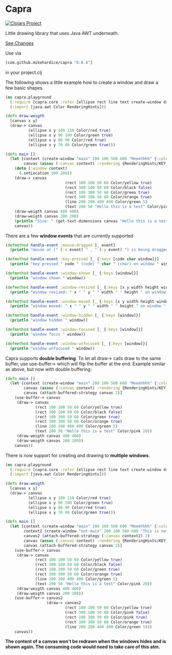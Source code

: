 # Capra

[![Clojars Project](https://img.shields.io/clojars/v/com.github.mikehardice/capra.svg)](https://clojars.org/com.github.mikehardice/capra)

Little drawing library that uses Java AWT underneath.


[See Changes](CHANGELOG.md)

Use via 
```Clojure
[com.github.mikehardice/capra "0.0.4"]
```
in your project.clj

The following shows a little example how to create a window and draw a few basic shapes.
```Clojure
(ns capra.playground
  (:require [capra.core :refer [ellipse rect line text create-window draw-> get-text-dimensions handle-event]])
  (:import [java.awt Color RenderingHints]))

(defn draw-weigth
  [canvas x y]
  (draw-> canvas
          (ellipse x y 100 110 Color/red true)
          (ellipse x y 90 100 Color/green true)
          (ellipse x y 80 90 Color/red true)
          (ellipse x y 70 80 Color/green true)))

(defn main []
  (let [context (create-window "main" 200 100 500 600 "Meeehhhh" {:color Color/black :resizable? true :icon-path "resources/icon-test.bla" :on-close exit})
        canvas (assoc (:canvas context) :rendering {RenderingHints/KEY_ANTIALIASING RenderingHints/VALUE_ANTIALIAS_ON})]
    (doto (:window context)
      (.setLocation 300 200))
    (draw-> canvas
                          (rect 100 100 50 60 Color/yellow true)
                          (rect 300 100 50 60 Color/black false)
                          (rect 100 300 50 60 Color/green true)
                          (rect 300 300 50 60 Color/orange true)
                          (line 200 200 400 400 Color/green 5)
                          (text 200 50 "Hello this is a test" Color/pink 20))
    (draw-weigth canvas 400 400)
    (draw-weigth canvas 200 200)
    (println "Size: " (get-text-dimensions canvas "Hello this is a test" 20))
    canvas))
```
There are a few **window events** that are currently supported
```Clojure
(defmethod handle-event :mouse-dragged [_ event]
  (println "mouse at (" (:x event) " , " (:y event) ") is being dragged on window " (:window event)))

(defmethod handle-event :key-pressed [_ {:keys [code char window]}]
  (println "key pressed " code " (code) " char " (char) on window " window))

(defmethod handle-event :window-shown [_ {:keys [window]}]
  (println "window shown " window))

(defmethod handle-event :window-resized [_ {:keys [x y width height window]}]
  (println "window resized: " x " " y " " width " " height " on window " window))

(defmethod handle-event :window-moved [_ {:keys [x y width height window]}]
  (println "window moved: " x " " y " " width " " height " on window " window))

(defmethod handle-event :window-hidden [_ {:keys [window]}]
  (println "window hidden " window))

(defmethod handle-event :window-focused [_ {:keys [window]}]
  (println "window focus " window))

(defmethod handle-event :window-unfocused [_ {:keys [window]}]
  (println "window unfocused " window))
```

Capra supports **double buffering**. To let all draw-> calls draw to the same buffer, use use-buffer-> which will flip the buffer at the end.
Example similar as above, but now with double buffering:

```Clojure
(defn main []
  (let [context (create-window "main" 200 100 500 600 "Meeehhhh" {:color Color/black :resizable? true :icon-path "resources/icon-test.bla" :on-close exit})
        canvas (assoc (:canvas context) :rendering {RenderingHints/KEY_ANTIALIASING RenderingHints/VALUE_ANTIALIAS_ON})
        canvas (attach-buffered-strategy canvas 2)]
    (use-buffer-> canvas
     (draw-> canvas
             (rect 100 100 50 60 Color/yellow true)
             (rect 300 100 50 60 Color/black false)
             (rect 100 300 50 60 Color/green true)
             (rect 300 300 50 60 Color/orange true)
             (line 200 200 400 400 Color/green 5)
             (text 200 50 "Hello this is a test" Color/pink 20))
     (draw-weigth canvas 400 400)
     (draw-weigth canvas 200 200))
    canvas))
```

There is now support for creating and drawing to **multiple windows**.
```Clojure
(ns capra.playground
  (:require [capra.core :refer [ellipse rect line text create-window draw-> use-buffer-> get-text-dimensions handle-event attach-buffered-strategy exit hide]])
  (:import [java.awt Color RenderingHints]))

(defn draw-weigth
  [canvas x y]
  (draw-> canvas
          (ellipse x y 100 110 Color/red true)
          (ellipse x y 90 100 Color/green true)
          (ellipse x y 80 90 Color/red true)
          (ellipse x y 70 80 Color/green true)))

(defn main []
  (let [context (create-window "main" 200 100 500 600 "Meeehhhh" {:color Color/black :resizable? true :icon-path "resources/icon-test.bla" :on-close exit})
        context2 (create-window "not-main" 200 100 500 600 "This is not Main" {:color Color/black :resizable? false :icon-path "resources/icon-test.bla" :on-close hide :hide-title-bar? true})
        canvas2 (attach-buffered-strategy (:canvas context2) 2)
        canvas (assoc (:canvas context) :rendering {RenderingHints/KEY_ANTIALIASING RenderingHints/VALUE_ANTIALIAS_ON})
        canvas (attach-buffered-strategy canvas 2)]
    (use-buffer-> canvas
     (draw-> canvas
             (rect 100 100 50 60 Color/yellow true)
             (rect 300 100 50 60 Color/black false)
             (rect 100 300 50 60 Color/green true)
             (rect 300 300 50 60 Color/orange true)
             (line 200 200 400 400 Color/green 5)
             (text 200 50 "Hello this is a test" Color/pink 20))
     (draw-weigth canvas 400 400)
     (draw-weigth canvas 200 200))
    (use-buffer-> canvas2
                  (draw-> canvas2
                          (rect 100 100 50 60 Color/yellow true)
                          (rect 300 100 50 60 Color/pink false)
                          (rect 100 300 50 60 Color/pink true)
                          (rect 300 300 50 60 Color/orange true)
                          (line 200 200 400 400 Color/green 5)))
    canvas))
```

**The content of a canvas won't be redrawn when the windows hides and is shown again. The consuming code would need to take care of this atm.**